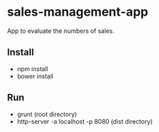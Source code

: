 ﻿# sales-management-app
App to evaluate the numbers of sales.

## Install

- npm install
- bower install


## Run

- grunt (root directory)
- http-server -a localhost -p 8080 (dist directory)
